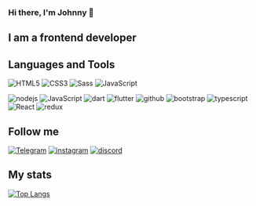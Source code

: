 ### Hi there, I'm Johnny 👋

## I am a frontend developer

## Languages and Tools
![HTML5](https://img.shields.io/badge/-html5-090909?style=for-the-badge&logo=html5&color=grey)
![CSS3](https://img.shields.io/badge/-CSS3-090909?style=for-the-badge&logo=CSS3&color=grey)
![Sass](https://img.shields.io/badge/-Sass-090909?style=for-the-badge&logo=sass&color=grey)
![JavaScript](https://img.shields.io/badge/-JavaScript-090909?style=for-the-badge&logo=javascript&color=grey)
<!--![Webpack](https://img.shields.io/badge/-Webpack-090909?style=for-the-badge&logo=webpack)--> 
![nodejs](https://img.shields.io/badge/-node.js-030203?style=for-the-badge&logo=node.js&color=grey)
![JavaScript](https://img.shields.io/badge/-react.js-090909?style=for-the-badge&logo=react&color=grey)
![dart](https://img.shields.io/badge/-dart-090909?style=for-the-badge&logo=dart&color=grey)
![flutter](https://img.shields.io/badge/-flutter-090909?style=for-the-badge&logo=flutter&color=grey)
![github](https://img.shields.io/badge/-github-090909?style=for-the-badge&logo=git&color=grey)
![bootstrap](https://img.shields.io/badge/-bootstrap-090909?style=for-the-badge&logo=bootstrap&color=grey)
![typescript](https://img.shields.io/badge/-typescript-090909?style=for-the-badge&logo=typescript&color=grey)
![React](https://img.shields.io/badge/zustand-%2320232a.svg?style=for-the-badge&logo=react&color=grey)
![redux](https://img.shields.io/badge/-redux-090909?style=for-the-badge&logo=redux&color=grey)

## Follow me
[![Telegram](https://img.shields.io/badge/-telegram-090909?style=for-the-badge&logo=telegram&color=grey)](https://t.me/Polzovatel_000)
[![instagram](https://img.shields.io/badge/-instagram-090909?style=for-the-badge&logo=instagram&color=grey)](https://www.instagram.com/jonibek_9800)
[![discord](https://img.shields.io/badge/-discord-090909?style=for-the-badge&logo=discord&color=grey)](https://discord.com/Jony9800)

## My stats
[![Top Langs](https://github-readme-stats.vercel.app/api/top-langs/?username=Jonibek9800&layout=pie)](https://github.com/Jonibek9800/github-readme-stats)

